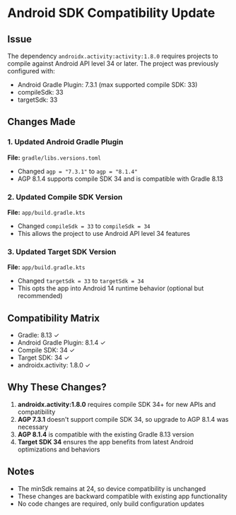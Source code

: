 # Android SDK Compatibility Update

## Issue
The dependency `androidx.activity:activity:1.8.0` requires projects to compile against Android API level 34 or later. The project was previously configured with:
- Android Gradle Plugin: 7.3.1 (max supported compile SDK: 33)
- compileSdk: 33
- targetSdk: 33

## Changes Made

### 1. Updated Android Gradle Plugin
**File:** `gradle/libs.versions.toml`
- Changed `agp = "7.3.1"` to `agp = "8.1.4"`
- AGP 8.1.4 supports compile SDK 34 and is compatible with Gradle 8.13

### 2. Updated Compile SDK Version
**File:** `app/build.gradle.kts`
- Changed `compileSdk = 33` to `compileSdk = 34`
- This allows the project to use Android API level 34 features

### 3. Updated Target SDK Version
**File:** `app/build.gradle.kts`
- Changed `targetSdk = 33` to `targetSdk = 34`
- This opts the app into Android 14 runtime behavior (optional but recommended)

## Compatibility Matrix
- Gradle: 8.13 ✓
- Android Gradle Plugin: 8.1.4 ✓
- Compile SDK: 34 ✓
- Target SDK: 34 ✓
- androidx.activity: 1.8.0 ✓

## Why These Changes?
1. **androidx.activity:1.8.0** requires compile SDK 34+ for new APIs and compatibility
2. **AGP 7.3.1** doesn't support compile SDK 34, so upgrade to AGP 8.1.4 was necessary
3. **AGP 8.1.4** is compatible with the existing Gradle 8.13 version
4. **Target SDK 34** ensures the app benefits from latest Android optimizations and behaviors

## Notes
- The minSdk remains at 24, so device compatibility is unchanged
- These changes are backward compatible with existing app functionality
- No code changes are required, only build configuration updates